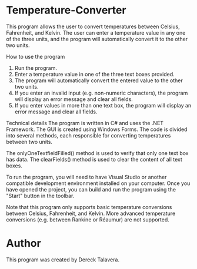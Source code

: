# Temperature-Converter
This program allows the user to convert temperatures between Celsius, Fahrenheit, and Kelvin. The user can enter a 
temperature value in any one of the three units, and the program will automatically convert it to the other two units.

How to use the program
1.	Run the program.
2.	Enter a temperature value in one of the three text boxes provided.
3.	The program will automatically convert the entered value to the other two units.
4.	If you enter an invalid input (e.g. non-numeric characters), the program will display an error message and clear all fields.
5.	If you enter values in more than one text box, the program will display an error message and clear all fields.

Technical details
The program is written in C# and uses the .NET Framework. The GUI is created using Windows Forms. The code is divided into 
several methods, each responsible for converting temperatures between two units.

The onlyOneTextfieldFilled() method is used to verify that only one text box has data. The clearFields() method is used to clear the content of all text boxes.

To run the program, you will need to have Visual Studio or another compatible development environment installed on your computer. Once you have opened
the project, you can build and run the program using the "Start" button in the toolbar.

Note that this program only supports basic temperature conversions between Celsius, Fahrenheit, and Kelvin. 
More advanced temperature conversions (e.g. between Rankine or Réaumur) are not supported.

# Author
This program was created by Dereck Talavera.
